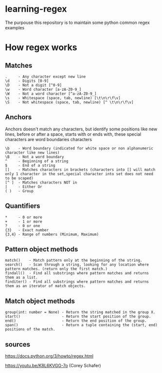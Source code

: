 # learning-regex
The purpouse this repository is to maintain some python common regex examples


# How regex works

## Matches
    .     - Any character except new line
    \d    - Digits [0-9]
    \D    - Not a digit [^0-9]
    \w    - Word character [a-zA-Z0-9_]
    \W    - Not a word character [^a-zA-Z0-9_]
    \s    - Whitespace (space, tab, newline) [\t\n\r\f\v]
    \S    - Not whitespace (space, tab, newline) [^ \t\n\r\f\v]

## Anchors
Anchors doesn't match any characters, but identify some positions like
new lines, before or after a space, starts with or ends with,
these special characters are word boundaries characters

    \b    - Word boundary (indicated for white space or non alphanumeric character like new lines)
    \B    - Not a word boundary
    ^     - Beginning of a string
    $     - End of a string
    []    - Matches characters in brackets (characters into [] will match only 1 character in the set,special character into set does not need to be scaped)
    [^ ]  - Matches characters NOT in
    |     - Either Or
    ( )   - Group

## Quantifiers
    *     - 0 or more
    +     - 1 or more
    ?     - 0 or one
    {3}   - Exact number
    {3,4} - Range of numbers (Minimum, Maximum)

## Pattern object methods
    match()    - Match pattern only at the beginning of the string.
    search()   - Scan through a string, looking for any location where pattern matches. (return only the first match.)
    findall()  - Find all substrings where pattern matches and returns them as a list.
    finditer() - Find all substrings where pattern matches and returns them as an iterator of match objects.

## Match object methods
    group(int: number = None) - Return the string matched in the group X.
    start()                   - Return the start position of the group.
    end()                     - Return the end position of the group.
    span()                    - Return a tuple containing the (start, end) positions of the match.

## sources

https://docs.python.org/3/howto/regex.html

https://youtu.be/K8L6KVGG-7o (Corey Schafer)